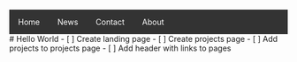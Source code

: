 <html>
<head>
<style>
ul {
  list-style-type: none;
  margin: 0;
  padding: 0;
  overflow: hidden;
  background-color: #333;
}
li a {
  display: block;
  color: white;
  text-align: center;
  padding: 14px 16px;
  text-decoration: none;
}

li a:hover:not(.active) {
  background-color: #111;
}

.active {
  background-color: #4CAF50;
}
</style>
</head>
<body>

<ul>
  <li style="float: left;"><a class="active" href="#home">Home</a></li>
  <li style="float: left;"><a href="#news">News</a></li>
  <li style="float: left;"><a href="#contact">Contact</a></li>
  <li style="float: left;"><a href="#about">About</a></li>
</ul>
# Hello World
- [ ] Create landing page
- [ ] Create projects page
- [ ] Add projects to projects page
- [ ] Add header with links to pages
